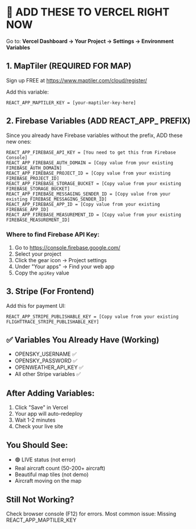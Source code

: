 # 🚨 ADD THESE TO VERCEL RIGHT NOW

Go to: **Vercel Dashboard → Your Project → Settings → Environment Variables**

## 1. MapTiler (REQUIRED FOR MAP)

Sign up FREE at https://www.maptiler.com/cloud/register/

Add this variable:
```
REACT_APP_MAPTILER_KEY = [your-maptiler-key-here]
```

## 2. Firebase Variables (ADD REACT_APP_ PREFIX)

Since you already have Firebase variables without the prefix, ADD these new ones:

```
REACT_APP_FIREBASE_API_KEY = [You need to get this from Firebase Console]
REACT_APP_FIREBASE_AUTH_DOMAIN = [Copy value from your existing FIREBASE_AUTH_DOMAIN]
REACT_APP_FIREBASE_PROJECT_ID = [Copy value from your existing FIREBASE_PROJECT_ID]
REACT_APP_FIREBASE_STORAGE_BUCKET = [Copy value from your existing FIREBASE_STORAGE_BUCKET]
REACT_APP_FIREBASE_MESSAGING_SENDER_ID = [Copy value from your existing FIREBASE_MESSAGING_SENDER_ID]
REACT_APP_FIREBASE_APP_ID = [Copy value from your existing FIREBASE_APP_ID]
REACT_APP_FIREBASE_MEASUREMENT_ID = [Copy value from your existing FIREBASE_MEASUREMENT_ID]
```

### Where to find Firebase API Key:
1. Go to https://console.firebase.google.com/
2. Select your project
3. Click the gear icon → Project settings
4. Under "Your apps" → Find your web app
5. Copy the `apiKey` value

## 3. Stripe (For Frontend)

Add this for payment UI:
```
REACT_APP_STRIPE_PUBLISHABLE_KEY = [Copy value from your existing FLIGHTTRACE_STRIPE_PUBLISHABLE_KEY]
```

## ✅ Variables You Already Have (Working)
- OPENSKY_USERNAME ✅
- OPENSKY_PASSWORD ✅  
- OPENWEATHER_API_KEY ✅
- All other Stripe variables ✅

## After Adding Variables:

1. Click "Save" in Vercel
2. Your app will auto-redeploy
3. Wait 1-2 minutes
4. Check your live site

## You Should See:
- 🟢 LIVE status (not error)
- Real aircraft count (50-200+ aircraft)
- Beautiful map tiles (not demo)
- Aircraft moving on the map

## Still Not Working?

Check browser console (F12) for errors.
Most common issue: Missing REACT_APP_MAPTILER_KEY